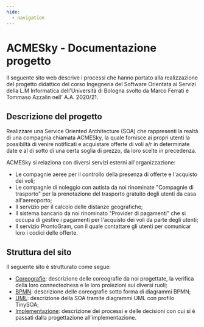 ```yaml
---
hide:
  - navigation
---
```

# ACMESky - Documentazione progetto

Il seguente sito web descrive i processi che hanno portato alla realizzazione del progetto didattico del corso Ingegneria del Software Orientata ai Servizi della L.M Informatica dell'Università di Bologna svolto da Marco Ferrati e Tommaso Azzalin nell' A.A. 2020/21.

## Descrizione del progetto
Realizzare una Service Oriented Architecture (SOA) che rappresenti la realtà di una compagnia chiamata ACMESky, la quale fornisce ai propri utenti la possibiltà di venire notificati e acquistare offerte di voli a/r in determinate date e al di sotto di una certa soglia di prezzo, da loro scelte in precedenza.

ACMESky si relaziona con diversi servizi esterni all'organizzazione:

- Le compagnie aeree per il controllo della presenza di offerte e l'acquisto dei voli;
- Le compagnie di noleggio con autista da noi rinominate "Compagnie di trasporto" per la prenotazione del trasporto gratuito degli utenti da casa all'aereoporto;
- Il servizio per il calcolo delle distanze geografiche;
- Il sistema bancario da noi rinominato "Provider di pagamenti" che si occupa di gestire i pagamenti per l'acquisto dei voli da parte degli utenti;
- Il servizio ProntoGram, con il quale contattare gli utenti per comunicar loro i codici delle offerte.

## Struttura del sito
Il seguente sito è strutturato come segue:
	
- [Coreografie](coreografie.md): descrizione delle coreografie da noi progettate, la verifica della loro connectedness e le loro proiezioni sui diversi ruoli;
- [BPMN](bpmn.md): descrizione delle coreografie sotto forma di diagrammi BPMN;
- [UML](uml.md): descrizione della SOA tramite diagrammi UML con profilo TinySOA;
- [Implementazione](implementazione.md): descrizione dei processi e delle decisioni con cui si è passati dalla progettazione all'implementazione.
